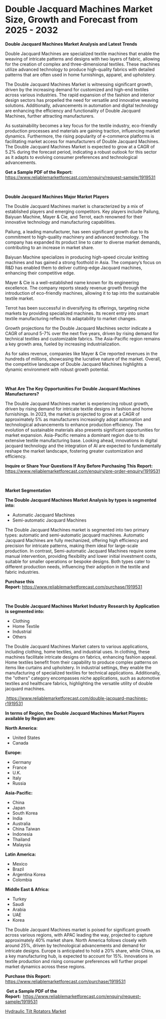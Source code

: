 <p><h1>Double Jacquard Machines Market Size, Growth and Forecast from 2025 - 2032</h1></p><p><strong>Double Jacquard Machines Market Analysis and Latest Trends</strong></p>
<p><p>Double Jacquard Machines are specialized textile machines that enable the weaving of intricate patterns and designs with two layers of fabric, allowing for the creation of complex and three-dimensional textiles. These machines utilize advanced technology to produce high-quality fabrics with detailed patterns that are often used in home furnishings, apparel, and upholstery.</p><p>The Double Jacquard Machines Market is witnessing significant growth, driven by the increasing demand for customized and high-end textiles across various industries. The rapid expansion of the fashion and interior design sectors has propelled the need for versatile and innovative weaving solutions. Additionally, advancements in automation and digital technology are enhancing the efficiency and functionality of Double Jacquard Machines, further attracting manufacturers.</p><p>As sustainability becomes a key focus for the textile industry, eco-friendly production processes and materials are gaining traction, influencing market dynamics. Furthermore, the rising popularity of e-commerce platforms is facilitating market access for manufacturers of Double Jacquard Machines. The Double Jacquard Machines Market is expected to grow at a CAGR of 5.2% during the forecast period, indicating a robust outlook for this sector as it adapts to evolving consumer preferences and technological advancements.</p></p>
<p><strong>Get a Sample PDF of the Report:&nbsp;</strong> <a href="https://www.reliablemarketforecast.com/enquiry/request-sample/1919531?utm_campaign=2212&utm_medium=2&utm_source=Github&utm_content=ia&utm_term=01032025&utm_id=double-jacquard-machines">https://www.reliablemarketforecast.com/enquiry/request-sample/1919531</a></p>
<p>&nbsp;</p>
<p><strong>Double Jacquard Machines Major Market Players</strong></p>
<p><p>The Double Jacquard Machines market is characterized by a mix of established players and emerging competitors. Key players include Pailung, Baiyuan Machine, Mayer & Cie, and Terrot, each renowned for their innovative technology and manufacturing capabilities.</p><p>Pailung, a leading manufacturer, has seen significant growth due to its commitment to high-quality machinery and advanced technology. The company has expanded its product line to cater to diverse market demands, contributing to an increase in market share.</p><p>Baiyuan Machine specializes in producing high-speed circular knitting machines and has gained a strong foothold in Asia. The company’s focus on R&D has enabled them to deliver cutting-edge Jacquard machines, enhancing their competitive edge.</p><p>Mayer & Cie is a well-established name known for its engineering excellence. The company reports steady revenue growth through the introduction of eco-friendly machines, allowing it to tap into the sustainable textile market.</p><p>Terrot has been successful in diversifying its offerings, targeting niche markets by providing specialized machines. Its recent entry into smart textile manufacturing reflects its adaptability to market changes.</p><p>Growth projections for the Double Jacquard Machines sector indicate a CAGR of around 5-7% over the next five years, driven by rising demand for technical textiles and customizable fabrics. The Asia-Pacific region remains a key growth area, fueled by increasing industrialization.</p><p>As for sales revenue, companies like Mayer & Cie reported revenues in the hundreds of millions, showcasing the lucrative nature of the market. Overall, the competitive landscape of Double Jacquard Machines highlights a dynamic environment with robust growth potential.</p></p>
<p>&nbsp;</p>
<p><strong>What Are The Key Opportunities For Double Jacquard Machines Manufacturers?</strong></p>
<p><p>The Double Jacquard Machines market is experiencing robust growth, driven by rising demand for intricate textile designs in fashion and home furnishings. In 2023, the market is projected to grow at a CAGR of approximately 5% as manufacturers increasingly adopt automation and technological advancements to enhance production efficiency. The evolution of sustainable materials also presents significant opportunities for market expansion. Asia-Pacific remains a dominant region due to its extensive textile manufacturing base. Looking ahead, innovations in digital jacquard technology and the integration of AI are expected to fundamentally reshape the market landscape, fostering greater customization and efficiency.</p></p>
<p><strong>Inquire or Share Your Questions If Any Before Purchasing This Report:</strong> <a href="https://www.reliablemarketforecast.com/enquiry/pre-order-enquiry/1919531?utm_campaign=2212&utm_medium=2&utm_source=Github&utm_content=ia&utm_term=01032025&utm_id=double-jacquard-machines">https://www.reliablemarketforecast.com/enquiry/pre-order-enquiry/1919531</a></p>
<p>&nbsp;</p>
<p><strong>Market Segmentation</strong></p>
<p><strong>The Double Jacquard Machines Market Analysis by types is segmented into:</strong></p>
<p><ul><li>Automatic Jacquard Machines</li><li>Semi-automatic Jacquard Machines</li></ul></p>
<p><p>The Double Jacquard Machines market is segmented into two primary types: automatic and semi-automatic jacquard machines. Automatic Jacquard Machines are fully mechanized, offering high efficiency and precision for intricate patterns, making them ideal for large-scale production. In contrast, Semi-automatic Jacquard Machines require some manual intervention, providing flexibility and lower initial investment costs, suitable for smaller operations or bespoke designs. Both types cater to different production needs, influencing their adoption in the textile and fabric industries.</p></p>
<p><strong>Purchase this Report:&nbsp;</strong><a href="https://www.reliablemarketforecast.com/purchase/1919531?utm_campaign=2212&utm_medium=2&utm_source=Github&utm_content=ia&utm_term=01032025&utm_id=double-jacquard-machines">https://www.reliablemarketforecast.com/purchase/1919531</a></p>
<p>&nbsp;</p>
<p><strong>The Double Jacquard Machines Market Industry Research by Application is segmented into:</strong></p>
<p><ul><li>Clothing</li><li>Home Textile</li><li>Industrial</li><li>Others</li></ul></p>
<p><p>The Double Jacquard Machines Market caters to various applications, including clothing, home textiles, and industrial uses. In clothing, these machines facilitate intricate designs on fabrics, enhancing fashion appeal. Home textiles benefit from their capability to produce complex patterns on items like curtains and upholstery. In industrial settings, they enable the manufacturing of specialized textiles for technical applications. Additionally, the "others" category encompasses niche applications, such as automotive textiles and healthcare fabrics, highlighting the versatile utility of double jacquard machines.</p></p>
<p><a href="https://www.reliablemarketforecast.com/double-jacquard-machines-r1919531?utm_campaign=2212&utm_medium=2&utm_source=Github&utm_content=ia&utm_term=01032025&utm_id=double-jacquard-machines">&nbsp;https://www.reliablemarketforecast.com/double-jacquard-machines-r1919531</a></p>
<p><strong>In terms of Region, the Double Jacquard Machines Market Players available by Region are:</strong></p>
<p>
    <p> <strong> North America: </strong>
        <ul>
            <li>United States</li>
            <li>Canada</li>
        </ul>
        </p> 
    <p> <strong> Europe: </strong>
        <ul>
            <li>Germany</li>
            <li>France</li>
            <li>U.K.</li>
            <li>Italy</li>
            <li>Russia</li>
        </ul>
        </p> 
    <p> <strong> Asia-Pacific: </strong>
        <ul>
            <li>China</li>
            <li>Japan</li>
            <li>South Korea</li>
            <li>India</li>
            <li>Australia</li>
            <li>China Taiwan</li>
            <li>Indonesia</li>
            <li>Thailand</li>
            <li>Malaysia</li>
        </ul>
        </p> 
    <p> <strong> Latin America: </strong>
        <ul>
            <li>Mexico</li>
            <li>Brazil</li>
            <li>Argentina Korea</li>
            <li>Colombia</li>
        </ul>
        </p> 
    <p> <strong> Middle East & Africa: </strong>
        <ul>
            <li>Turkey</li>
            <li>Saudi</li>
            <li>Arabia</li>
            <li>UAE</li>
            <li>Korea</li>
        </ul>
    </p>
    </p>
<p><p>The Double Jacquard Machines market is poised for significant growth across various regions, with APAC leading the way, projected to capture approximately 40% market share. North America follows closely with around 25%, driven by technological advancements and demand for intricate designs. Europe is anticipated to hold a 20% share, while China, as a key manufacturing hub, is expected to account for 15%. Innovations in textile production and rising consumer preferences will further propel market dynamics across these regions.</p></p>
<p><strong>Purchase this Report: </strong><a href="https://www.reliablemarketforecast.com/purchase/1919531?utm_campaign=2212&utm_medium=2&utm_source=Github&utm_content=ia&utm_term=01032025&utm_id=double-jacquard-machines">https://www.reliablemarketforecast.com/purchase/1919531</a></p>
<p>&nbsp;<strong>Get a Sample PDF of the Report:&nbsp;&nbsp;</strong><a href="https://www.reliablemarketforecast.com/enquiry/request-sample/1919531?utm_campaign=2212&utm_medium=2&utm_source=Github&utm_content=ia&utm_term=01032025&utm_id=double-jacquard-machines">https://www.reliablemarketforecast.com/enquiry/request-sample/1919531</a></p>
<p><strong></strong></p>
<p><p><a href="https://github.com/gullattedenna/Market-Research-Report-List-1/blob/main/hydraulic-tilt-rotators-market.md?utm_campaign=2212&utm_medium=2&utm_source=Github&utm_content=ia&utm_term=01032025&utm_id=double-jacquard-machines">Hydraulic Tilt Rotators Market</a></p></p>